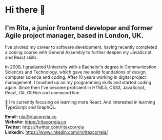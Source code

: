 # Hi there 👋
## I'm Rita, a junior frontend developer and former Agile project manager, based in London, UK.

I’ve pivoted my career to software development, having recently completed a coding course with General Assembly to further deepen my JavaScript and React skills.

In 2008, I graduated University with a Bachelor's degree in Communication Sciences and Technology, which gave me solid foundations of design, computer science and coding. After 10 years working in digital project management, I brushed up on my programming skills and started coding again. Since then I've become proficient in HTML5, CSS3, JavaScript, React, Git, GitHub and command line.

🌱 I’m currently focusing on learning more React. And interested in learning TypeScript and GraphQL.

**Email:** rita@ritacorreia.co  
**Website:** https://ritacorreia.co  
**Twitter:** https://twitter.com/ritaxcorreia  
**LinkedIn:** https://www.linkedin.com/in/ritaxcorreia/

